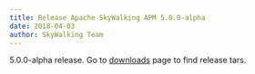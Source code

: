 ```yaml
---
title: Release Apache SkyWalking APM 5.0.0-alpha
date: 2018-04-03
author: SkyWalking Team
---
```


5.0.0-alpha release. Go to [downloads](/downloads) page to find release tars.